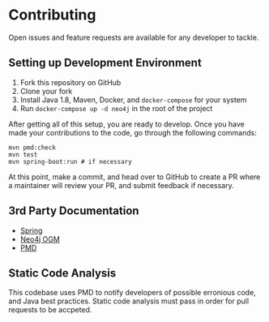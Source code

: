 # Contributing

Open issues and feature requests are available for any developer to tackle.

## Setting up Development Environment

1. Fork this repository on GitHub
2. Clone your fork
3. Install Java 1.8, Maven, Docker, and `docker-compose` for your system
4. Run `docker-compose up -d neo4j` in the root of the project

After getting all of this setup, you are ready to develop. Once you have made
your contributions to the code, go through the following commands:

```text
mvn pmd:check
mvn test
mvn spring-boot:run # if necessary
```

At this point, make a commit, and head over to GitHub to create a PR where a
maintainer will review your PR, and submit feedback if necessary.

## 3rd Party Documentation

* [Spring](http://spring.io/projects/spring-boot)
* [Neo4j OGM](https://neo4j.com/docs/ogm-manual/current/reference/)
* [PMD](https://pmd.github.io/)

## Static Code Analysis

This codebase uses PMD to notify developers of possible erronious code, and
Java best practices. Static code analysis must pass in order for pull requests
to be accpeted.
